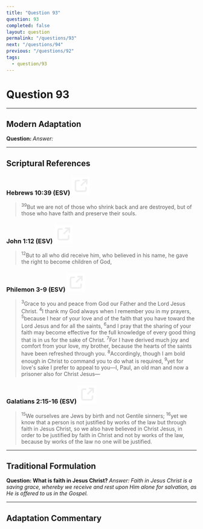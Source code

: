 ```yaml
---
title: "Question 93"
question: 93
completed: false
layout: question
permalink: "/questions/93"
next: "/questions/94"
previous: "/questions/92"
tags:
  - question/93
---
```

# Question 93
---
## Modern Adaptation
<strong>
    Question:
</strong>

<em>
    Answer:
</em>

---
## Scriptural References
### Hebrews 10:39 (ESV) <a href="https://biblegateway.com/passage/?search=Hebrews+10%3A39&version=ESV"><img src="/assets/svg/link.svg"/></a>
> <sup>39</sup>But we are not of those who shrink back and are destroyed, but of those who have faith and preserve their souls.

### John 1:12 (ESV) <a href="https://biblegateway.com/passage/?search=John+1%3A12&version=ESV"><img src="/assets/svg/link.svg"/></a>
> <sup>12</sup>But to all who did receive him, who believed in his name, he gave the right to become children of God,

### Philemon 3-9 (ESV) <a href="https://biblegateway.com/passage/?search=Philemon+3%3ANone-None&version=ESV"><img src="/assets/svg/link.svg"/></a>
> <sup>3</sup>Grace to you and peace from God our Father and the Lord Jesus Christ.
> <sup>4</sup>I thank my God always when I remember you in my prayers,
> <sup>5</sup>because I hear of your love and of the faith that you have toward the Lord Jesus and for all the saints,
> <sup>6</sup>and I pray that the sharing of your faith may become effective for the full knowledge of every good thing that is in us for the sake of Christ.
> <sup>7</sup>For I have derived much joy and comfort from your love, my brother, because the hearts of the saints have been refreshed through you.
> <sup>8</sup>Accordingly, though I am bold enough in Christ to command you to do what is required,
> <sup>9</sup>yet for love's sake I prefer to appeal to you—I, Paul, an old man and now a prisoner also for Christ Jesus—

### Galatians 2:15-16 (ESV) <a href="https://biblegateway.com/passage/?search=Galatians+2%3A15-16&version=ESV"><img src="/assets/svg/link.svg"/></a>
> <sup>15</sup>We ourselves are Jews by birth and not Gentile sinners;
> <sup>16</sup>yet we know that a person is not justified by works of the law but through faith in Jesus Christ, so we also have believed in Christ Jesus, in order to be justified by faith in Christ and not by works of the law, because by works of the law no one will be justified.

---
## Traditional Formulation
<strong>
    Question: What is faith in Jesus Christ?
</strong>

<em>
    Answer: Faith in Jesus Christ is a saving grace, whereby we receive and rest upon Him alone for salvation, as He is offered to us in the Gospel.
</em>

---
## Adaptation Commentary
